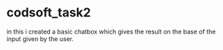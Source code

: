 # codsoft_task2
in this i created a basic chatbox which gives the result on the base of the input given by the user.
